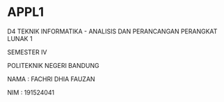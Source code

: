 # APPL1
D4 TEKNIK INFORMATIKA - ANALISIS DAN PERANCANGAN PERANGKAT LUNAK 1

SEMESTER IV

POLITEKNIK NEGERI BANDUNG

NAMA : FACHRI DHIA FAUZAN

NIM  : 191524041
